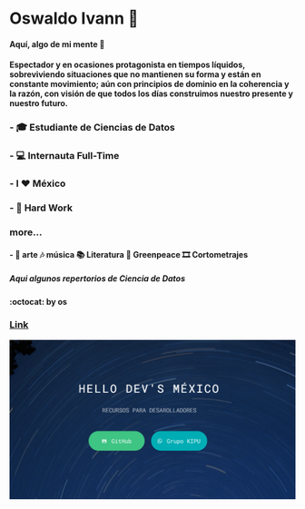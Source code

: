 # Oswaldo Ivann 👋

#### Aquí, algo de mi mente  🦧                                         
      
#### Espectador y en ocasiones protagonista en tiempos líquidos, sobreviviendo situaciones que no mantienen su forma y están en constante movimiento; aún con principios de dominio en la coherencia y la razón, con visión de que todos los días construimos nuestro presente y nuestro futuro. 


###  - 🎓  Estudiante de Ciencias de Datos    
###  - 💻  Internauta Full-Time                                                           
###  - I ❤ México
###  - 🤜 Hard Work

### more...

####  - 🎨 arte 🎶 música 📚 Literatura 🌳 Greenpeace 🎞️ Cortometrajes
  
  ##### Aqui algunos repertorios de Ciencia de Datos 
  
#### :octocat:  by **os**

### [Link](https://devsmex.me/ "Devs Mex") 
  
![Image text](https://github.com/Oswaldoivann/Oswaldoivann/blob/main/DevsMex.png)
